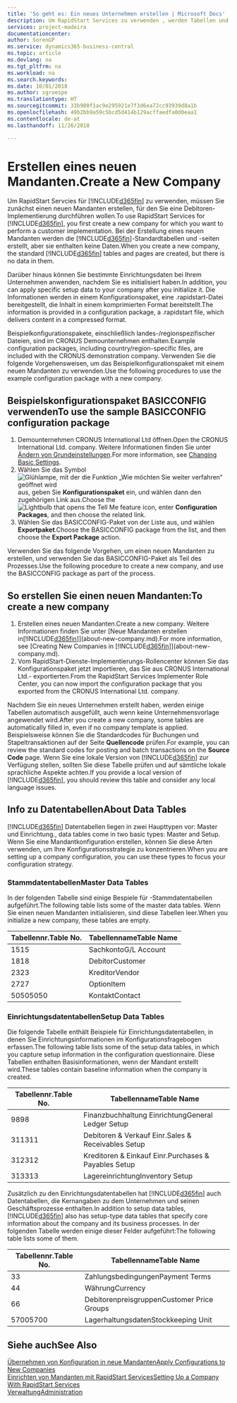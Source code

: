 ```yaml
---
title: 'So geht es: Ein neues Unternehmen erstellen | Microsoft Docs'
description: Um RapidStart Services zu verwenden , werden Tabellen und Seiten erstellt, aber sie enthalten keine Daten.
services: project-madeira
documentationcenter: 
author: SorenGP
ms.service: dynamics365-business-central
ms.topic: article
ms.devlang: na
ms.tgt_pltfrm: na
ms.workload: na
ms.search.keywords: 
ms.date: 10/01/2018
ms.author: sgroespe
ms.translationtype: HT
ms.sourcegitcommit: 33b900f1ac9e295921e7f3d6ea72cc93939d8a1b
ms.openlocfilehash: 49b2bb9a59c5bcd5d414b129acffaedfa0d0eaa1
ms.contentlocale: de-at
ms.lasthandoff: 11/26/2018

---
```

# <a name="create-a-new-company"></a><span data-ttu-id="be4b9-103">Erstellen eines neuen Mandanten.</span><span class="sxs-lookup"><span data-stu-id="be4b9-103">Create a New Company</span></span>
<span data-ttu-id="be4b9-104">Um RapidStart Servcies für [!INCLUDE[d365fin](includes/d365fin_md.md)] zu verwenden, müssen Sie zunächst einen neuen Mandanten erstellen, für den Sie eine Debitoren-Implementierung durchführen wollen.</span><span class="sxs-lookup"><span data-stu-id="be4b9-104">To use RapidStart Services for [!INCLUDE[d365fin](includes/d365fin_md.md)], you first create a new company for which you want to perform a customer implementation.</span></span> <span data-ttu-id="be4b9-105">Bei der Erstellung eines neuen Mandanten werden die [!INCLUDE[d365fin](includes/d365fin_md.md)]-Standardtabellen und -seiten erstellt, aber sie enthalten keine Daten.</span><span class="sxs-lookup"><span data-stu-id="be4b9-105">When you create a new company, the standard [!INCLUDE[d365fin](includes/d365fin_md.md)] tables and pages are created, but there is no data in them.</span></span>

<span data-ttu-id="be4b9-106">Darüber hinaus können Sie bestimmte Einrichtungsdaten bei Ihrem Unternehmen anwenden, nachdem Sie es initialisiert haben.</span><span class="sxs-lookup"><span data-stu-id="be4b9-106">In addition, you can apply specific setup data to your company after you initialize it.</span></span> <span data-ttu-id="be4b9-107">Die Informationen werden in einem Konfigurationspaket, eine .rapidstart-Datei bereitgestellt, die Inhalt in einem komprimierten Format bereitstellt.</span><span class="sxs-lookup"><span data-stu-id="be4b9-107">The information is provided in a configuration package, a .rapidstart file, which delivers content in a compressed format.</span></span>  

<span data-ttu-id="be4b9-108">Beispielkonfigurationspakete, einschließlich landes-/regionspezifischer Dateien, sind im CRONUS Demounternehmen enthalten.</span><span class="sxs-lookup"><span data-stu-id="be4b9-108">Example configuration packages, including country/region-specific files, are included with the CRONUS demonstration company.</span></span> <span data-ttu-id="be4b9-109">Verwenden Sie die folgende Vorgehensweisen, um das Beispielkonfigurationspaket mit einem neuen Mandanten zu verwenden.</span><span class="sxs-lookup"><span data-stu-id="be4b9-109">Use the following procedures to use the example configuration package with a new company.</span></span>  

## <a name="to-use-the-sample-basicconfig-configuration-package"></a><span data-ttu-id="be4b9-110">Beispielskonfigurationspaket BASICCONFIG verwenden</span><span class="sxs-lookup"><span data-stu-id="be4b9-110">To use the sample BASICCONFIG configuration package</span></span>  
1. <span data-ttu-id="be4b9-111">Demounternehmen CRONUS International Ltd öffnen.</span><span class="sxs-lookup"><span data-stu-id="be4b9-111">Open the CRONUS International Ltd. company.</span></span> <span data-ttu-id="be4b9-112">Weitere Informationen finden Sie unter [Ändern von Grundeinstellungen](ui-change-basic-settings.md).</span><span class="sxs-lookup"><span data-stu-id="be4b9-112">For more information, see [Changing Basic Settings](ui-change-basic-settings.md).</span></span>
2. <span data-ttu-id="be4b9-113">Wählen Sie das Symbol ![Glühlampe, mit der die Funktion „Wie möchten Sie weiter verfahren“ geöffnet wird](media/ui-search/search_small.png "Wie möchten Sie weiter verfahren?") aus, geben Sie **Konfigurationspaket** ein, und wählen dann den zugehörigen Link aus.</span><span class="sxs-lookup"><span data-stu-id="be4b9-113">Choose the ![Lightbulb that opens the Tell Me feature](media/ui-search/search_small.png "Tell me what you want to do") icon, enter **Configuration Packages**, and then choose the related link.</span></span>  
3. <span data-ttu-id="be4b9-114">Wählen Sie das BASICCONFIG-Paket von der Liste aus, und wählen **Exportpaket**.</span><span class="sxs-lookup"><span data-stu-id="be4b9-114">Choose the BASICCONFIG package from the list, and then choose the **Export Package** action.</span></span>  

<span data-ttu-id="be4b9-115">Verwenden Sie das folgende Vorgehen, um einen neuen Mandanten zu erstellen, und verwenden Sie das BASICCONFIG-Paket als Teil des Prozesses.</span><span class="sxs-lookup"><span data-stu-id="be4b9-115">Use the following procedure to create a new company, and use the BASICCONFIG package as part of the process.</span></span>  

## <a name="to-create-a-new-company"></a><span data-ttu-id="be4b9-116">So erstellen Sie einen neuen Mandanten:</span><span class="sxs-lookup"><span data-stu-id="be4b9-116">To create a new company</span></span>  
1. <span data-ttu-id="be4b9-117">Erstellen eines neuen Mandanten.</span><span class="sxs-lookup"><span data-stu-id="be4b9-117">Create a new company.</span></span> <span data-ttu-id="be4b9-118">Weitere Informationen finden Sie unter  [Neue Mandanten erstellen in[!INCLUDE[d365fin](includes/d365fin_md.md)]](about-new-company.md).</span><span class="sxs-lookup"><span data-stu-id="be4b9-118">For more information, see [Creating New Companies in [!INCLUDE[d365fin](includes/d365fin_md.md)]](about-new-company.md).</span></span>
2. <span data-ttu-id="be4b9-119">Vom RapidStart-Dienste-Implementierungs-Rollencenter können Sie das Konfigurationspaket jetzt importieren, das Sie aus CRONUS International Ltd.- exportierten.</span><span class="sxs-lookup"><span data-stu-id="be4b9-119">From the RapidStart Services Implementer Role Center, you can now import the configuration package that you exported from the CRONUS International Ltd. company.</span></span>

<span data-ttu-id="be4b9-120">Nachdem Sie ein neues Unternehmen erstellt haben, werden einige Tabellen automatisch ausgefüllt, auch wenn keine Unternehmensvorlage angewendet wird.</span><span class="sxs-lookup"><span data-stu-id="be4b9-120">After you create a new company, some tables are automatically filled in, even if no company template is applied.</span></span> <span data-ttu-id="be4b9-121">Beispielsweise können Sie die Standardcodes für Buchungen und Stapeltransaktionen auf der Seite **Quellencode** prüfen.</span><span class="sxs-lookup"><span data-stu-id="be4b9-121">For example, you can review the standard codes for posting and batch transactions on the **Source Code** page.</span></span> <span data-ttu-id="be4b9-122">Wenn Sie eine lokale Version von [!INCLUDE[d365fin](includes/d365fin_md.md)] zur Verfügung stellen, sollten Sie diese Tabelle prüfen und auf sämtliche lokale sprachliche Aspekte achten.</span><span class="sxs-lookup"><span data-stu-id="be4b9-122">If you provide a local version of [!INCLUDE[d365fin](includes/d365fin_md.md)], you should review this table and consider any local language issues.</span></span>

## <a name="about-data-tables"></a><span data-ttu-id="be4b9-123">Info zu Datentabellen</span><span class="sxs-lookup"><span data-stu-id="be4b9-123">About Data Tables</span></span>
[!INCLUDE[d365fin](includes/d365fin_md.md)]  <span data-ttu-id="be4b9-124">Datentabellen liegen in zwei Haupttypen vor: Master und Einrichtung.</span><span class="sxs-lookup"><span data-stu-id="be4b9-124">, data tables come in two basic types: Master and Setup.</span></span> <span data-ttu-id="be4b9-125">Wenn Sie eine Mandantkonfiguration erstellen, können Sie diese Arten verwenden, um Ihre Konfigurationsstrategie zu konzentrieren.</span><span class="sxs-lookup"><span data-stu-id="be4b9-125">When you are setting up a company configuration, you can use these types to focus your configuration strategy.</span></span>  

### <a name="master-data-tables"></a><span data-ttu-id="be4b9-126">Stammdatentabellen</span><span class="sxs-lookup"><span data-stu-id="be4b9-126">Master Data Tables</span></span>  
<span data-ttu-id="be4b9-127">In der folgenden Tabelle sind einige Bespiele für -Stammdatentabellen aufgeführt.</span><span class="sxs-lookup"><span data-stu-id="be4b9-127">The following table lists some of the master data tables.</span></span> <span data-ttu-id="be4b9-128">Wenn Sie einen neuen Mandanten initialisieren, sind diese Tabellen leer.</span><span class="sxs-lookup"><span data-stu-id="be4b9-128">When you initialize a new company, these tables are empty.</span></span>  

|<span data-ttu-id="be4b9-129">Tabellennr.</span><span class="sxs-lookup"><span data-stu-id="be4b9-129">Table No.</span></span>|<span data-ttu-id="be4b9-130">Tabellenname</span><span class="sxs-lookup"><span data-stu-id="be4b9-130">Table Name</span></span>|  
|-------------------|--------------------|  
|<span data-ttu-id="be4b9-131">15</span><span class="sxs-lookup"><span data-stu-id="be4b9-131">15</span></span>|<span data-ttu-id="be4b9-132">Sachkonto</span><span class="sxs-lookup"><span data-stu-id="be4b9-132">G/L Account</span></span>|  
|<span data-ttu-id="be4b9-133">18</span><span class="sxs-lookup"><span data-stu-id="be4b9-133">18</span></span>|<span data-ttu-id="be4b9-134">Debitor</span><span class="sxs-lookup"><span data-stu-id="be4b9-134">Customer</span></span>|  
|<span data-ttu-id="be4b9-135">23</span><span class="sxs-lookup"><span data-stu-id="be4b9-135">23</span></span>|<span data-ttu-id="be4b9-136">Kreditor</span><span class="sxs-lookup"><span data-stu-id="be4b9-136">Vendor</span></span>|  
|<span data-ttu-id="be4b9-137">27</span><span class="sxs-lookup"><span data-stu-id="be4b9-137">27</span></span>|<span data-ttu-id="be4b9-138">Option</span><span class="sxs-lookup"><span data-stu-id="be4b9-138">Item</span></span>|  
|<span data-ttu-id="be4b9-139">5050</span><span class="sxs-lookup"><span data-stu-id="be4b9-139">5050</span></span>|<span data-ttu-id="be4b9-140">Kontakt</span><span class="sxs-lookup"><span data-stu-id="be4b9-140">Contact</span></span>|  

### <a name="setup-data-tables"></a><span data-ttu-id="be4b9-141">Einrichtungsdatentabellen</span><span class="sxs-lookup"><span data-stu-id="be4b9-141">Setup Data Tables</span></span>  
<span data-ttu-id="be4b9-142">Die folgende Tabelle enthält Beispiele für Einrichtungsdatentabellen, in denen Sie Einrichtungsinformationen im Konfigurationsfragebogen erfassen.</span><span class="sxs-lookup"><span data-stu-id="be4b9-142">The following table lists some of the setup data tables, in which you capture setup information in the configuration questionnaire.</span></span> <span data-ttu-id="be4b9-143">Diese Tabellen enthalten Basisinformationen, wenn der Mandant erstellt wird.</span><span class="sxs-lookup"><span data-stu-id="be4b9-143">These tables contain baseline information when the company is created.</span></span>  

|<span data-ttu-id="be4b9-144">Tabellennr.</span><span class="sxs-lookup"><span data-stu-id="be4b9-144">Table No.</span></span>|<span data-ttu-id="be4b9-145">Tabellenname</span><span class="sxs-lookup"><span data-stu-id="be4b9-145">Table Name</span></span>|  
|-------------------|--------------------|  
|<span data-ttu-id="be4b9-146">98</span><span class="sxs-lookup"><span data-stu-id="be4b9-146">98</span></span>|<span data-ttu-id="be4b9-147">Finanzbuchhaltung Einrichtung</span><span class="sxs-lookup"><span data-stu-id="be4b9-147">General Ledger Setup</span></span>|  
|<span data-ttu-id="be4b9-148">311</span><span class="sxs-lookup"><span data-stu-id="be4b9-148">311</span></span>|<span data-ttu-id="be4b9-149">Debitoren & Verkauf Einr.</span><span class="sxs-lookup"><span data-stu-id="be4b9-149">Sales & Receivables Setup</span></span>|  
|<span data-ttu-id="be4b9-150">312</span><span class="sxs-lookup"><span data-stu-id="be4b9-150">312</span></span>|<span data-ttu-id="be4b9-151">Kreditoren & Einkauf Einr.</span><span class="sxs-lookup"><span data-stu-id="be4b9-151">Purchases & Payables Setup</span></span>|  
|<span data-ttu-id="be4b9-152">313</span><span class="sxs-lookup"><span data-stu-id="be4b9-152">313</span></span>|<span data-ttu-id="be4b9-153">Lagereinrichtung</span><span class="sxs-lookup"><span data-stu-id="be4b9-153">Inventory Setup</span></span>|  

<span data-ttu-id="be4b9-154">Zusätzlich zu den Einrichtungsdatentabellen hat [!INCLUDE[d365fin](includes/d365fin_md.md)] auch Datentabellen, die Kernangaben zu dem Unternehmen und seinen Geschäftsprozesse enthalten.</span><span class="sxs-lookup"><span data-stu-id="be4b9-154">In addition to setup data tables, [!INCLUDE[d365fin](includes/d365fin_md.md)] also has setup-type data tables that specify core information about the company and its business processes.</span></span> <span data-ttu-id="be4b9-155">In der folgenden Tabelle werden einige dieser Felder aufgeführt:</span><span class="sxs-lookup"><span data-stu-id="be4b9-155">The following table lists some of them.</span></span>  

|<span data-ttu-id="be4b9-156">Tabellennr.</span><span class="sxs-lookup"><span data-stu-id="be4b9-156">Table No.</span></span>|<span data-ttu-id="be4b9-157">Tabellenname</span><span class="sxs-lookup"><span data-stu-id="be4b9-157">Table Name</span></span>|  
|-------------------|--------------------|  
|<span data-ttu-id="be4b9-158">3</span><span class="sxs-lookup"><span data-stu-id="be4b9-158">3</span></span>|<span data-ttu-id="be4b9-159">Zahlungsbedingungen</span><span class="sxs-lookup"><span data-stu-id="be4b9-159">Payment Terms</span></span>|  
|<span data-ttu-id="be4b9-160">4</span><span class="sxs-lookup"><span data-stu-id="be4b9-160">4</span></span>|<span data-ttu-id="be4b9-161">Währung</span><span class="sxs-lookup"><span data-stu-id="be4b9-161">Currency</span></span>|  
|<span data-ttu-id="be4b9-162">6</span><span class="sxs-lookup"><span data-stu-id="be4b9-162">6</span></span>|<span data-ttu-id="be4b9-163">Debitorenpreisgruppen</span><span class="sxs-lookup"><span data-stu-id="be4b9-163">Customer Price Groups</span></span>|  
|<span data-ttu-id="be4b9-164">5700</span><span class="sxs-lookup"><span data-stu-id="be4b9-164">5700</span></span>|<span data-ttu-id="be4b9-165">Lagerhaltungsdaten</span><span class="sxs-lookup"><span data-stu-id="be4b9-165">Stockkeeping Unit</span></span>|

  

## <a name="see-also"></a><span data-ttu-id="be4b9-166">Siehe auch</span><span class="sxs-lookup"><span data-stu-id="be4b9-166">See Also</span></span>  
[<span data-ttu-id="be4b9-167">Übernehmen von Konfiguration in neue Mandanten</span><span class="sxs-lookup"><span data-stu-id="be4b9-167">Apply Configurations to New Companies</span></span>](admin-apply-configuration-to-new-companies.md)  
[<span data-ttu-id="be4b9-168">Einrichten von Mandanten mit RapidStart Services</span><span class="sxs-lookup"><span data-stu-id="be4b9-168">Setting Up a Company With RapidStart Services</span></span>](admin-set-up-a-company-with-rapidstart.md)  
[<span data-ttu-id="be4b9-169">Verwaltung</span><span class="sxs-lookup"><span data-stu-id="be4b9-169">Administration</span></span>](admin-setup-and-administration.md)

